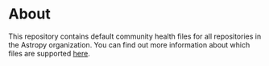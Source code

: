 About
=====

This repository contains default community health files for all repositories in
the Astropy organization. You can find out more information about which files
are supported [here](https://help.github.com/en/articles/creating-a-default-community-health-file-for-your-organization).
